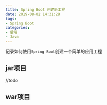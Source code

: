 ```yaml
---
title: Spring Boot 创建新工程
date: 2019-08-02 14:31:28
tags:
- Spring Boot
categories:
- 后端
- Java
---
```


记录如何使用`Spring Boot`创建一个简单的应用工程
<!---more ---->

## jar项目

//todo

## war项目